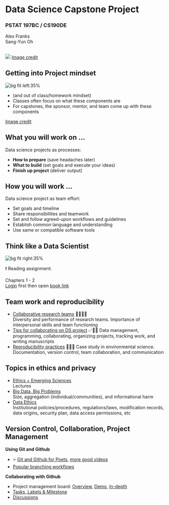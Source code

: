 <!--
theme: gaia
headingDivider: 2 
paginate: true
-->

<!-- _class: lead -->

# Data Science Capstone Project
### PSTAT 197BC / CS190DE

Alex Franks  
Sang-Yun Oh

##

<!-- _class: lead -->

![](https://learning.oreilly.com/library/view/think-like-a/9781633430273/01fig01_alt.jpg)
[Image credit](https://learning.oreilly.com/library/view/think-like-a/9781633430273/)


## Getting into Project mindset

![bg fit left:35%](https://learning.oreilly.com/library/view/think-like-a/9781633430273/02fig02.jpg)

* (and out of class/homework mindset)
* Classes often focus on what these components are
* For capstones, the sponsor, mentor, and team come up with these components

[Image credit](https://learning.oreilly.com/library/view/think-like-a/9781633430273/)


## What you will work on ...

Data science projects as processes:

* **How to prepare** (save headaches later)
* **What to build** (set goals and execute your ideas)
* **Finish up project** (deliver output)


## How you will work ...

Data science project as team effort:

* Set goals and timeline
* Share responsibilities and teamwork
* Set and follow agreed-upon workflows and guidelines
* Establish common language and understanding
* Use same or compatible software tools


## Think like a Data Scientist

![bg fit right:35%](https://images.manning.com/360/480/resize/book/3/14e6612-b8c6-408c-9a69-1009f61e0d50/Godsey-TLDS-HI.png)

:exclamation: Reading assignment: 

Chapters 1 - 2  
[Login](http://uclibs.org/PID/432785) first then open [book link](https://learning.oreilly.com/library/view/think-like-a/9781633430273/)


## Team work and reproducibility

* [Collaborative research teams](https://doi.org/10.1890/130001) :dog::mouse::rabbit::frog:  
    Diversity and performance of research teams. Importance of interpersonal skills and team functioning 
* [Tips for collaborating on DS project](https://doi.org/10.1371/journal.pcbi.1005510) :white_check_mark::calendar::notebook:
    Data management, programming, collaborating, organizing projects, tracking work, and writing manuscripts
* [Reproducibility practices](https://doi.org/10.1038/s41559-017-0160) :facepunch::tada::clap: 
    Case study in environmental science. Documentation, version control, team collaboration, and communication


## Topics in ethics and privacy

- [Ethics + Emerging Sciences](http://ethics.calpoly.edu/)  
    Lectures
- [Big Data, Big Problems](https://doi.org/10.1080/08900523.2014.863126)  
    Size, aggregation (individual/communities), and informational harm
- [Data Ethics](https://doi.org/10.1089/big.2018.0083)  
    Institutional policies/procedures, regulations/laws, modification records, data origins, security plan, data access permissions, etc


## Version Control, Collaboration, Project Management <!-- fit --> 

**Using Git and Github**
- :star: [Git and Github for Poets](https://youtube.com/playlist?list=PLRqwX-V7Uu6ZF9C0YMKuns9sLDzK6zoiV), [more good videos](https://youtube.com/playlist?list=PLnBmnPde1L9dsZV1cR2DFYNLNKrO56mjy)
- [Popular branching workflows](https://youtu.be/aJnFGMclhU8)

**Collaborating with Github**
- Project management board: [Overview](https://youtu.be/nI5VdsVl0FM), [Demo](https://youtu.be/ff5cBkPg-bQ?t=40), [In-depth](https://youtube.com/playlist?list=PLiO7XHcmTslc5hGrbnnmHIb0SeJLTpOEu)
- [Tasks, Labels & Milestone](https://youtu.be/ukYSRu4k0gs)
- [Discussions](https://youtu.be/BnnevOZx7g0)
